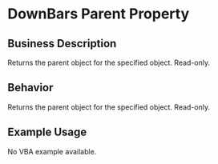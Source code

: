 # DownBars Parent Property

## Business Description
Returns the parent object for the specified object. Read-only.

## Behavior
Returns the parent object for the specified object. Read-only.

## Example Usage
No VBA example available.
